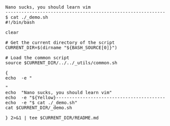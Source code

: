 <pre>
Nano sucks, you should learn vim
----------------------------------------------------------------
$ cat ./_demo.sh
#!/bin/bash

clear

# Get the current directory of the script
CURRENT_DIR=$(dirname "${BASH_SOURCE[0]}")

# Load the common script
source $CURRENT_DIR/../../_utils/common.sh

{
echo  -e "<pre>"
echo  "Nano sucks, you should learn vim"
echo  -e "${Yellow}----------------------------------------------------------------${COLOR_OFF}"
echo  -e "$ cat ./_demo.sh"
cat $CURRENT_DIR/_demo.sh  

} 2>&1 | tee $CURRENT_DIR/README.md
